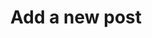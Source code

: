 ---
title: Add a new post
layout: add-post
permalink: /add-post/
sitemap: false
tags:  
  - overview
---